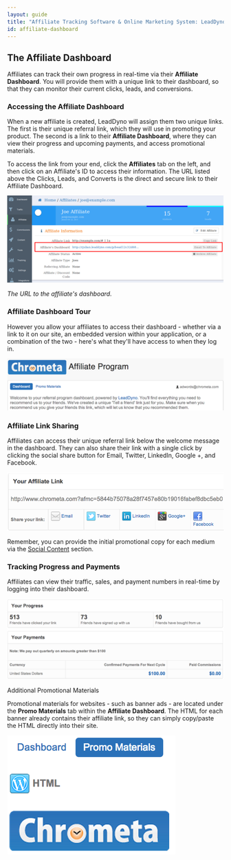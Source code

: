 ```yaml
---
layout: guide
title: "Affiliate Tracking Software & Online Marketing System: LeadDyno"
id: affiliate-dashboard
---
```


## The Affiliate Dashboard

Affiliates can track their own progress in real-time via their **Affiliate Dashboard**. You will provide them with a unique link to their dashboard, so that they can monitor their current clicks, leads, and conversions.

### Accessing the Affiliate Dashboard

When a new affiliate is created, LeadDyno will assign them two unique links. The first is their unique referral link, which they will use in promoting your product. The second is a link to their **Affiliate Dashboard**, where they can view their progress and upcoming payments, and access promotional materials.

To access the link from your end, click the **Affiliates** tab on the left, and then click on an Affiliate's ID to access their information. The URL listed above the Clicks, Leads, and Converts is the direct and secure link to their Affiliate Dashboard.

![affiliate_dashboard_link](img/affiliate_dashboard_link_ug2.png)

*The URL to the affiliate's dashboard.*

### Affiliate Dashboard Tour

However you allow your affiliates to access their dashboard - whether via a link to it on our site, an embedded version within your application, or a combination of the two - here's what they'll have access to when they log in.

![affiliate_dashboard_welcome2](img/affiliate_dashboard_welcome2_ug2.png)

### Affiliate Link Sharing

Affiliates can access their unique referral link below the welcome message in the dashboard. They can also share their link with a single click by clicking the social share button for Email, Twitter, LinkedIn, Google +, and Facebook.

![affiliate_dashboard_affiliate_link_ug2.png](img/affiliate_dashboard_affiliate_link_ug2.png)

Remember, you can provide the initial promotional copy for each medium via the [Social Content](/guide/affiliate-social-media-marketing.html) section.

### Tracking Progress and Payments

Affiliates can view their traffic, sales, and payment numbers in real-time by logging into their dashboard.

![affiliate_dashboard_progress_payments](img/affiliate_dashboard_progress_payments_ug2.png)

Additional Promotional Materials

Promotional materials for websites - such as banner ads - are located under the **Promo Materials** tab within the **Affiliate Dashboard**. The HTML for each banner already contains their affiliate link, so they can simply copy/paste the HTML directly into their site.

![affiliate_dashboard_promo_materials](img/affiliate_dashboard_promo_materials_pt1.png)

